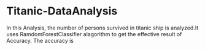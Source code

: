 # Titanic-DataAnalysis
In this Analysis, the number of persons survived in titanic ship is analyzed.It uses RamdomForestClassifier alagorithm to get the effective result of Accuracy. The accuracy is 
